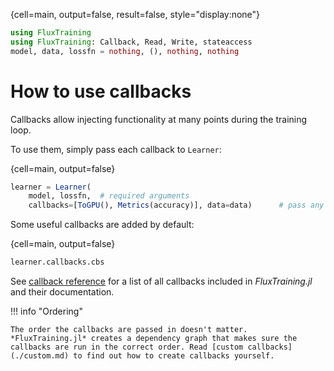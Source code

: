 {cell=main, output=false, result=false, style="display:none"}
```julia
using FluxTraining
using FluxTraining: Callback, Read, Write, stateaccess
model, data, lossfn = nothing, (), nothing, nothing
```

# How to use callbacks

Callbacks allow injecting functionality at many points during the training loop.

To use them, simply pass each callback to `Learner`:

{cell=main, output=false}
```julia
learner = Learner(
    model, lossfn,  # required arguments
    callbacks=[ToGPU(), Metrics(accuracy)], data=data)      # pass any number of callbacks as additional arguments
```

Some useful callbacks are added by default:

{cell=main, output=false}
```julia
learner.callbacks.cbs
```

See [callback reference](./reference.md) for a list of all callbacks included in *FluxTraining.jl* and their documentation.
    
!!! info "Ordering"

    The order the callbacks are passed in doesn't matter. *FluxTraining.jl* creates a dependency graph that makes sure the callbacks are run in the correct order. Read [custom callbacks](./custom.md) to find out how to create callbacks yourself.
